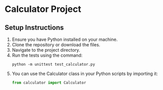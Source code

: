 # Calculator Project

## Setup Instructions

1. Ensure you have Python installed on your machine.
2. Clone the repository or download the files.
3. Navigate to the project directory.
4. Run the tests using the command:
   ```
   python -m unittest test_calculator.py
   ```
5. You can use the Calculator class in your Python scripts by importing it:
   ```python
   from calculator import Calculator
   ```